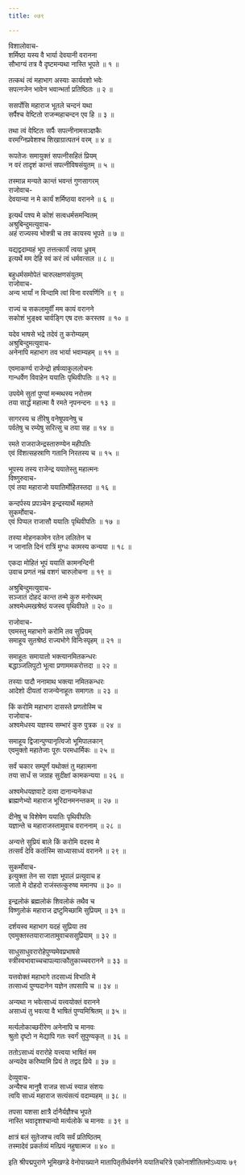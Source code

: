```yaml
---
title: ०७९

---
```

विशालोवाच-  
शर्मिष्ठा यस्य वै भार्या देवयानी वरानना  
सौभाग्यं तत्र वै दृष्टमन्यथा नास्ति भूपते ॥ १ ॥


तत्कथं त्वं महाभाग अस्याः कार्यवशो भवेः  
सपत्नजेन भावेन भवान्भर्ता प्रतिष्ठितः ॥ २ ॥


ससर्पोसि महाराज भूतले चन्दनं यथा  
सर्पैश्च वेष्टितो राजन्महाचन्दन एव हि ॥ ३ ॥


तथा त्वं वेष्टितः सर्पैः सपत्नीनामसञ्ज्ञकैः  
वरमग्निप्रवेशश्च शिखाग्रात्पतनं वरम् ॥ ४ ॥


रूपतेजः समायुक्तं सपत्नीसहितं प्रियम्  
न वरं तादृशं कान्तं सपत्नीविषसंयुतम् ॥ ५ ॥


तस्मान्न मन्यते कान्तं भवन्तं गुणसागरम्  
राजोवाच-  
देवयान्या न मे कार्यं शर्मिष्ठया वरानने ॥ ६ ॥


इत्यर्थं पश्य मे कोशं सत्वधर्मसमन्वितम्  
अश्रुबिन्दुमत्युवाच-  
अहं राज्यस्य भोक्त्री च तव कायस्य भूपते ॥ ७ ॥


यद्यद्वदाम्यहं भूप तत्तत्कार्यं त्वया ध्रुवम्  
इत्यर्थे मम देहि स्वं करं त्वं धर्मवत्सल ॥ ८ ॥


बहुधर्मसमोपेतं चारुलक्षणसंयुतम्  
राजोवाच-  
अन्य भार्यां न विन्दामि त्वां विना वरवर्णिनि ॥ ९ ॥


राज्यं च सकलामुर्वीं मम कायं वरानने  
सकोशं भुङ्क्ष्व चार्वङ्गि एष दत्तः करस्तव ॥ १० ॥


यदेव भाषसे भद्रे तदेवं तु करोम्यहम्  
अश्रुबिन्दुमत्युवाच-  
अनेनापि महाभाग तव भार्या भवाम्यहम् ॥ ११ ॥


एवमाकर्ण्य राजेन्द्रो हर्षव्याकुललोचनः  
गान्धर्वेण विवाहेन ययातिः पृथिवीपतिः ॥ १२ ॥


उपयेमे सुतां पुण्यां मन्मथस्य नरोत्तम  
तया सार्द्धं महात्मा वै रमते नृपनन्दनः ॥ १३ ॥


सागरस्य च तीरेषु वनेषूपवनेषु च  
पर्वतेषु च रम्येषु सरित्सु च तया सह ॥ १४ ॥


रमते राजराजेन्द्रस्तारुण्येन महीपतिः  
एवं विंशत्सहस्राणि गतानि निरतस्य च ॥ १५ ॥


भूपस्य तस्य राजेन्द्र ययातेस्तु महात्मनः  
विष्णुरुवाच-  
एवं तया महाराजो ययातिर्मोहितस्तदा ॥ १६ ॥


कन्दर्पस्य प्रपञ्चेन इन्द्रस्यार्थे महामते  
सुकर्मोवाच-  
एवं पिप्पल राजासौ ययातिः पृथिवीपतिः ॥ १७ ॥


तस्या मोहनकामेन रतेन ललितेन च  
न जानाति दिनं रात्रिं मुग्धः कामस्य कन्यया ॥ १८ ॥


एकदा मोहितं भूपं ययातिं कामनन्दिनी  
उवाच प्रणतं नम्रं वशगं चारुलोचना ॥ १९ ॥


अश्रुबिन्दुमत्युवाच-  
सञ्जातं दोहदं कान्त तन्मे कुरु मनोरथम्  
अश्वमेधमखश्रेष्ठं यजस्व पृथिवीपते ॥ २० ॥


राजोवाच-  
एवमस्तु महाभागे करोमि तव सुप्रियम्  
समाहूय सुतश्रेष्ठं राज्यभोगे विनिःस्पृहम् ॥ २१ ॥


समाहूतः समायातो भक्त्यानमितकन्धरः  
बद्धाञ्जलिपुटो भूत्वा प्रणाममकरोत्तदा ॥ २२ ॥


तस्याः पादौ ननामाथ भक्त्या नमितकन्धरः  
आदेशो दीयतां राजन्येनाहूतः समागतः ॥ २३ ॥


किं करोमि महाभाग दासस्ते प्रणतोस्मि च  
राजोवाच-  
अश्वमेधस्य यज्ञस्य सम्भारं कुरु पुत्रक ॥ २४ ॥


समाहूय द्विजान्पुण्यानृत्विजो भूमिपालकान्  
एवमुक्तो महातेजाः पूरुः परमधार्मिकः ॥ २५ ॥


सर्वं चकार सम्पूर्णं यथोक्तं तु महात्मना  
तया सार्धं स जग्राह सुदीक्षां कामकन्यया ॥ २६ ॥


अश्वमेधयज्ञवाटे दत्वा दानान्यनेकधा  
ब्राह्मणेभ्यो महाराज भूरिदानमनन्तकम् ॥ २७ ॥


दीनेषु च विशेषेण ययातिः पृथिवीपतिः  
यज्ञान्ते च महाराजस्तामुवाच वराननाम् ॥ २८ ॥


अन्यत्ते सुप्रियं बाले किं करोमि वदस्व मे  
तत्सर्वं देवि कर्तास्मि साध्यासाध्यं वरानने ॥ २९ ॥


सुकर्मोवाच-  
इत्युक्ता तेन सा राज्ञा भूपालं प्रत्युवाच ह  
जातो मे दोहदो राजंस्तत्कुरुष्व ममानघ ॥ ३० ॥


इन्द्रलोकं ब्रह्मलोकं शिवलोकं तथैव च  
विष्णुलोकं महाराज द्रष्टुमिच्छामि सुप्रियम् ॥ ३१ ॥


दर्शयस्व महाभाग यदहं सुप्रिया तव  
एवमुक्तस्तयाराजातामुवाचससुप्रियाम् ॥ ३२ ॥


साधुसाधुवरारोहेपुण्यमेवप्रभाषसे  
स्त्रीस्वभावाच्चचापल्यात्कौतुकाच्चवरानने ॥ ३३ ॥


यत्तवोक्तं महाभागे तदसाध्यं विभाति मे  
तत्साध्यं पुण्यदानेन यज्ञेन तपसापि च ॥ ३४ ॥


अन्यथा न भवेत्साध्यं यत्त्वयोक्तं वरानने  
असाध्यं तु भवत्या वै भाषितं पुण्यमिश्रितम् ॥ ३५ ॥


मर्त्यलोकाच्छरीरेण अनेनापि च मानवः  
श्रुतो दृष्टो न मेद्यापि गतः स्वर्गं सुपुण्यकृत् ॥ ३६ ॥


ततोऽसाध्यं वरारोहे यत्त्वया भाषितं मम  
अन्यदेव करिष्यामि प्रियं ते तद्वद प्रिये ॥ ३७ ॥


देव्युवाच-  
अन्यैश्च मानुषै राजन्न साध्यं स्यान्न संशयः  
त्वयि साध्यं महाराज सत्यंसत्यं वदाम्यहम् ॥ ३८ ॥


तपसा यशसा क्षात्रै र्दानैर्यज्ञैश्च भूपते  
नास्ति भवादृशश्चान्यो मर्त्यलोके च मानवः ॥ ३९ ॥


क्षात्रं बलं सुतेजश्च त्वयि सर्वं प्रतिष्ठितम्  
तस्मादेवं प्रकर्तव्यं मत्प्रियं नहुषात्मज ॥ ४० ॥


इति श्रीपद्मपुराणे भूमिखण्डे वेनोपाख्याने मातापितृतीर्थवर्णने ययातिचरित्रे एकोनाशीतितमोऽध्यायः ७९
